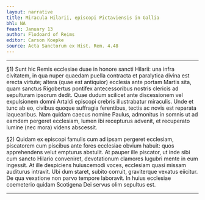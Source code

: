 ```yaml
---
layout: narrative
title: Miracula Hilarii, episcopi Pictaviensis in Gallia
bhl: NA
feast: January 13
author: Flodoard of Reims
editor: Carson Koepke
source: Acta Sanctorum ex Hist. Rem. 4.48
---
```


---

§1) Sunt hic Remis ecclesiae duae in honore sancti Hilarii: una infra civitatem, in qua nuper quaedam puella contracta et paralytica divina est erecta virtute; altera (quae est antiquior) ecclesia ante portam Martis sita, quam sanctus Rigobertus pontifex antecessoribus nostris clericis ad sepulturam ipsorum dedit. Quae dudum scilicet ante discessionem vel expulsionem domni Artaldi episcopi crebris illustrabatur miraculis. Unde et tunc ab eo, civibus quoque suffragia ferentibus, tectis ac novis est reparata laquearibus. Nam quidam caecus nomine Paulus, admonitus in somnis ut ad eamdem pergeret ecclesiam, lumen ibi recepturus advenit, et recuperato lumine (nec mora) videns abscessit.

§2) Quidam ex episcopi famulis cum ad ipsam pergeret ecclesiam, piscatorem cum piscibus ante fores ecclesiae obvium habuit: quos apprehendens velut empturus abstulit. At pauper ille piscator, ut inde sibi cum sancto Hilario conveniret, devotationum clamores lugubri mente in eum ingessit. At ille despiciens huiuscemodi voces, ecclesiam quasi missam auditurus intravit. Ubi dum staret, subito corruit, graviterque vexatus eiicitur. De qua vexatione non parvo tempore laboravit. In huius ecclesiae coemeterio quidam Scotigena Dei servus olim sepultus est.

---

